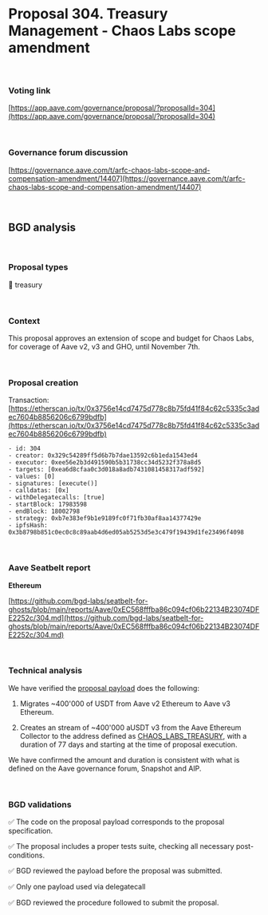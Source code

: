 # Proposal 304. Treasury Management - Chaos Labs scope amendment

<br>

### Voting link

[https://app.aave.com/governance/proposal/?proposalId=304](https://app.aave.com/governance/proposal/?proposalId=304)

<br>

### Governance forum discussion

[https://governance.aave.com/t/arfc-chaos-labs-scope-and-compensation-amendment/14407](https://governance.aave.com/t/arfc-chaos-labs-scope-and-compensation-amendment/14407)

<br>

## BGD analysis

<br>

### Proposal types

:bank: treasury

<br>

### Context

This proposal approves an extension of scope and budget for Chaos Labs, for coverage of Aave v2, v3 and GHO, until November 7th.


<br>

### Proposal creation

Transaction: [https://etherscan.io/tx/0x3756e14cd7475d778c8b75fd41f84c62c5335c3adec7604b8856206c6799bdfb](https://etherscan.io/tx/0x3756e14cd7475d778c8b75fd41f84c62c5335c3adec7604b8856206c6799bdfb)

```
- id: 304
- creator: 0x329c54289ff5d6b7b7dae13592c6b1eda1543ed4
- executor: 0xee56e2b3d491590b5b31738cc34d5232f378a8d5
- targets: [0xea6d8cfaa0c3d018a8adb7431081458317adf592]
- values: [0]
- signatures: [execute()]
- calldatas: [0x]
- withDelegatecalls: [true]
- startBlock: 17983598
- endBlock: 18002798
- strategy: 0xb7e383ef9b1e9189fc0f71fb30af8aa14377429e
- ipfsHash: 0x3b8798b851c0ec0c8c89aab4d6ed05ab5253d5e3c479f19439d1fe23496f4098
```

<br>

### Aave Seatbelt report

**Ethereum**

[https://github.com/bgd-labs/seatbelt-for-ghosts/blob/main/reports/Aave/0xEC568fffba86c094cf06b22134B23074DFE2252c/304.md](https://github.com/bgd-labs/seatbelt-for-ghosts/blob/main/reports/Aave/0xEC568fffba86c094cf06b22134B23074DFE2252c/304.md)


<br>

### Technical analysis

We have verified the [proposal payload](https://etherscan.io/address/0xea6d8cfaa0c3d018a8adb7431081458317adf592#code#F1#L16) does the following:

1. Migrates ~400'000 of USDT from Aave v2 Ethereum to Aave v3 Ethereum.

2. Creates an stream of ~400'000 aUSDT v3 from the Aave Ethereum Collector to the address defined as [CHAOS_LABS_TREASURY](https://etherscan.io/address/0xbC540e0729B732fb14afA240aA5A047aE9ba7dF0), with a duration of 77 days and starting at the time of proposal execution.

We have confirmed the amount and duration is consistent with what is defined on the Aave governance forum, Snapshot and AIP.

<br>

### BGD validations

:white_check_mark: The code on the proposal payload corresponds to the proposal specification.

:white_check_mark: The proposal includes a proper tests suite, checking all necessary post-conditions.

:white_check_mark: BGD reviewed the payload before the proposal was submitted.

:white_check_mark: Only one payload used via delegatecall

:white_check_mark: BGD reviewed the procedure followed to submit the proposal.
